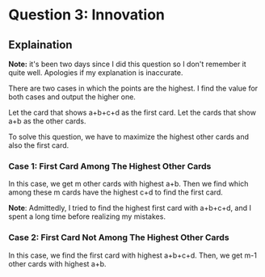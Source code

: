 # Question 3: Innovation 

## Explaination

**Note:** it's been two days since I did this question so I don't remember it quite well. Apologies if my explanation is inaccurate.

There are two cases in which the points are the highest. I find the value for both cases and output the higher one.

Let the card that shows a+b+c+d as the first card. Let the cards that show a+b as the other cards.

To solve this question, we have to maximize the highest other cards and also the first card.

### Case 1: First Card Among The Highest Other Cards

In this case, we get m other cards with highest a+b. Then we find which among these m cards have the highest c+d to find the first card.


**Note**: Admittedly, I tried to find the highest first card with a+b+c+d, and I spent a long time before realizing my mistakes.

### Case 2: First Card Not Among The Highest Other Cards

In this case, we find the first card with highest a+b+c+d. Then, we get m-1 other cards with highest a+b. 
